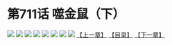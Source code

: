 # 第711话 噬金鼠（下）
![](https://mhpic.xiaomingtaiji.net/comic/D/斗破苍穹拆分版/711话/1.jpg-zymk.middle.webp)
![](https://mhpic.xiaomingtaiji.net/comic/D/斗破苍穹拆分版/711话/2.jpg-zymk.middle.webp)
![](https://mhpic.xiaomingtaiji.net/comic/D/斗破苍穹拆分版/711话/3.jpg-zymk.middle.webp)
![](https://mhpic.xiaomingtaiji.net/comic/D/斗破苍穹拆分版/711话/4.jpg-zymk.middle.webp)
![](https://mhpic.xiaomingtaiji.net/comic/D/斗破苍穹拆分版/711话/5.jpg-zymk.middle.webp)
![](https://mhpic.xiaomingtaiji.net/comic/D/斗破苍穹拆分版/711话/6.jpg-zymk.middle.webp)
![](https://mhpic.xiaomingtaiji.net/comic/D/斗破苍穹拆分版/711话/7.jpg-zymk.middle.webp)
![](https://mhpic.xiaomingtaiji.net/comic/D/斗破苍穹拆分版/711话/8.jpg-zymk.middle.webp)
[【上一章】](./712.md)
[【目录】](./READMD.md)
[【下一章】](./714.md)
